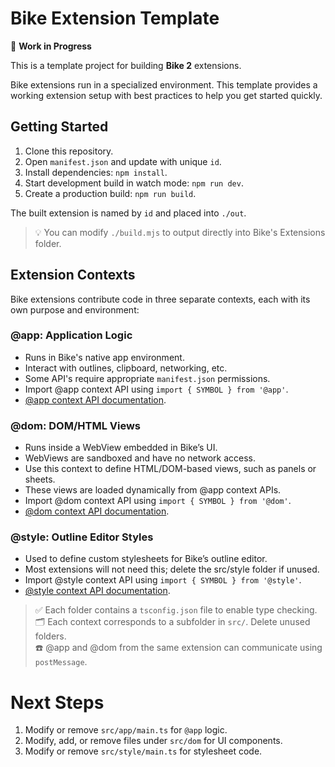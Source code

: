 # Bike Extension Template

🚧 **Work in Progress**

This is a template project for building **Bike 2** extensions.

Bike extensions run in a specialized environment. This template provides a
working extension setup with best practices to help you get started quickly.

## Getting Started

1. Clone this repository.
2. Open `manifest.json` and update with unique `id`.
3. Install dependencies: `npm install`.
4. Start development build in watch mode: `npm run dev`.
5. Create a production build: `npm run build`.

The built extension is named by `id` and placed into `./out`.

> 💡 You can modify `./build.mjs` to output directly into Bike's Extensions folder.

## Extension Contexts

Bike extensions contribute code in three separate contexts, each with its own
purpose and environment:

### @app: Application Logic

- Runs in Bike's native app environment.
- Interact with outlines, clipboard, networking, etc.
- Some API's require appropriate `manifest.json` permissions.
- Import @app context API using `import { SYMBOL } from '@app'`.
- [@app context API documentation](https://github.com/jessegrosjean/bike-extension-api/tree/main/app).

### @dom: DOM/HTML Views

- Runs inside a WebView embedded in Bike’s UI.
- WebViews are sandboxed and have no network access.
- Use this context to define HTML/DOM-based views, such as panels or sheets.
- These views are loaded dynamically from @app context APIs.
- Import @dom context API using  `import { SYMBOL } from '@dom'`.
- [@dom context API documentation](https://github.com/jessegrosjean/bike-extension-api/tree/main/dom).

### @style: Outline Editor Styles

- Used to define custom stylesheets for Bike’s outline editor.
- Most extensions will not need this; delete the src/style folder if unused.
- Import @style context API using  `import { SYMBOL } from '@style'`.
- [@style context API documentation](https://github.com/jessegrosjean/bike-extension-api/tree/main/style).

> ✅ Each folder contains a `tsconfig.json` file to enable type checking.  
> 🗂 Each context corresponds to a subfolder in `src/`. Delete unused folders.  
> ☎️ @app and @dom from the same extension can communicate using `postMessage`.  

# Next Steps

1. Modify or remove `src/app/main.ts` for `@app` logic.
2. Modify, add, or remove files under `src/dom` for UI components.
3. Modify or remove `src/style/main.ts` for stylesheet code.